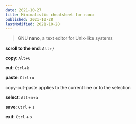 ```yaml
---
date: 2021-10-27
title: Minimalistic cheatsheet for nano
published: 2021-10-28
lastModified: 2021-10-28
---
```


> GNU **nano**, a text editor for Unix-like systems

**scroll to the end**: `Alt`+`/`

**copy**: `Alt`+`6`

**cut**: `Ctrl`+`k`

**paste**: `Ctrl`+`u`

copy-cut-paste applies to the current line or to the selection

**select**: `Alt`+`m`+`a`

**save**: `Ctrl` + `s`

**exit**: `Ctrl` + `x`
